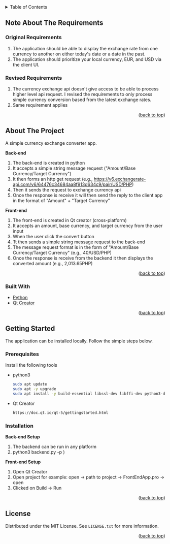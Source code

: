 <!-- TABLE OF CONTENTS -->
<details>
  <summary>Table of Contents</summary>
  <ol>
      <li>
      <a href="#note-about-the-requirements">Note About The Requirements</a>
      <ul>
        <li><a href="#original-requirements">Original Requirements</a></li>
      </ul>
	  <ul>
        <li><a href="#revised-requirements">Revised Requirements</a></li>
      </ul>
    </li>
    <li>
      <a href="#about-the-project">About The Project</a>
      <ul>
        <li><a href="#built-with">Built With</a></li>
      </ul>
    </li>
    <li>
      <a href="#getting-started">Getting Started</a>
      <ul>
        <li><a href="#prerequisites">Prerequisites</a></li>
        <li><a href="#installation">Installation</a></li>
      </ul>
    </li>
    <li><a href="#license">License</a></li>
  </ol>
</details>

<!-- NOTE ABOUT THE REQUIREMENTS-->
## Note About The Requirements
### Original Requirements
1. The application should be able to display the exchange rate from one currency to another on either today's date or a date in the past.
2. The application should prioritize your local currency, EUR, and USD via the client UI.

### Revised Requirements
1. The currency exchange api doesn't give access to be able to process higher level api request. I revised the requirements to only process
simple currency conversion based from the latest exchange rates.
2. Same requirement applies

<p align="right">(<a href="#top">back to top</a>)</p>

<!-- ABOUT THE PROJECT -->
## About The Project

A simple currency exchange converter app.

**Back-end**
1. The back-end is created in python
2. It accepts a simple string message request ("Amount/Base Currency/Target Currency")
3. It then forms an http get request (e.g., https://v6.exchangerate-api.com/v6/64476c34684aa8f913d634c9/pair/USD/PHP)
4. Then it sends the request to exchange currency api
5. Once the response is receive it will then send the reply to the client app in the format of "Amount" + "Target Currency"

**Front-end**
1. The front-end is created in Qt creator (cross-platform)
2. It accepts an amount, base currency, and target currency from the user input
3. When the user click the convert button
3. Tt then sends a simple string message request to the back-end 
4. The message request format is in the form of "Amount/Base Currency/Target Currency" (e.g., 40/USD/PHP)
5. Once the response is receive from the backend it then displays the converted amount (e.g., 2,013.65PHP)

<p align="right">(<a href="#top">back to top</a>)</p>

### Built With

* [Python](https://nextjs.org/)
* [Qt Creator](https://www.qt.io/)

<p align="right">(<a href="#top">back to top</a>)</p>

<!-- GETTING STARTED -->
## Getting Started

The application can be installed locally. Follow the simple steps below.

### Prerequisites

Install the following tools
* python3
  ```sh
  sudo apt update
  sudo apt -y upgrade
  sudo apt install -y build-essential libssl-dev libffi-dev python3-dev
  ```
* Qt Creator
  ```sh
  https://doc.qt.io/qt-5/gettingstarted.html
  ```

### Installation

**Back-end Setup**
1. The backend can be run in any platform
2. python3 backend.py -p <port>)

**Front-end Setup**
1. Open Qt Creator
2. Open project for example: open -> path to project -> FrontEndApp.pro -> open
3. Clicked on Build -> Run

<p align="right">(<a href="#top">back to top</a>)</p>

<!-- LICENSE -->
## License

Distributed under the MIT License. See `LICENSE.txt` for more information.

<p align="right">(<a href="#top">back to top</a>)</p>
